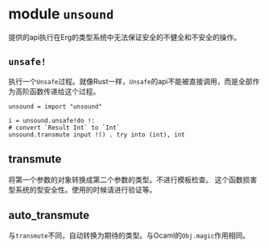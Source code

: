 # module `unsound`

提供的api执行在Erg的类型系统中无法保证安全的不健全和不安全的操作。

## `unsafe!`

执行一个`Unsafe`过程。就像Rust一样，`Unsafe`的api不能被直接调用，而是全部作为高阶函数传递给这个过程。

``` erg
unsound = import "unsound"

i = unsound.unsafe!do !:
# convert `Result Int` to `Int`
unsound.transmute input !() . try into (int), int
```

## transmute

将第一个参数的对象转换成第二个参数的类型。不进行模板检查。
这个函数损害型系统的型安全性。使用的时候请进行验证等。

## auto_transmute

与`transmute`不同，自动转换为期待的类型。与Ocaml的`Obj.magic`作用相同。